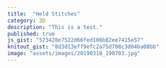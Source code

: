 ```yaml
---
title:  "Held Stitches"
category: 3D
description: "This is a test."
published: true
js_gist: "523428e7522d66fed106b82ee7415e57"
knitout_gist: "8d3d13eff9efc2a75d708c3d04ba08bb"
image: "assets/images/20190318_190703.jpg"
---
```

